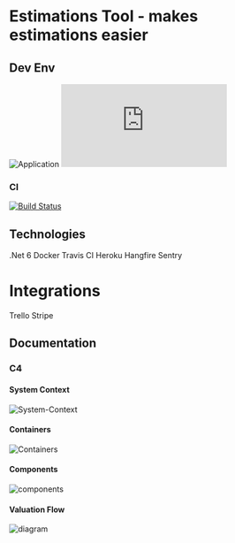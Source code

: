 # Estimations Tool - makes estimations easier
## Dev Env
![Application](https://estimation-tool-ui.herokuapp.com/)
![Swagger](https://estimation-tool-kb.herokuapp.com/index.html)

### CI
[![Build Status](https://app.travis-ci.com/kamilbaczek/Estimation-Tool.svg?branch=develop)](https://app.travis-ci.com/kamilbaczek/Estimation-Tool)

## Technologies
.Net 6
Docker
Travis CI
Heroku
Hangfire
Sentry

# Integrations
Trello
Stripe

## Documentation
### C4

#### System Context
![System-Context](https://user-images.githubusercontent.com/74410956/130393977-412af919-f7aa-4e78-bbdb-de8218ac4e90.png)

#### Containers
![Containers](https://user-images.githubusercontent.com/74410956/130395295-3d48672c-5c84-4e55-8fbe-9cdbb327b5e6.png)

#### Components
![components](https://user-images.githubusercontent.com/74410956/130396746-40283672-decd-4ca8-a035-1c0ef6c6ae8e.png)

#### Valuation Flow

![diagram](https://user-images.githubusercontent.com/74410956/142997315-97c09d1f-cef3-416f-98bf-069b388ea019.png)
